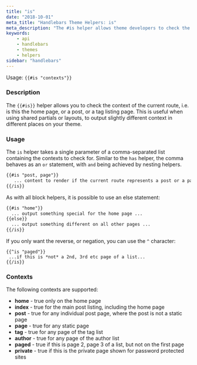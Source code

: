```yaml
---
title: "is"
date: "2018-10-01"
meta_title: "Handlebars Theme Helpers: is"
meta_description: "The #is helper allows theme developers to check the context of the current route. Read more about custom Ghost themes! 👻"
keywords:
    - api
    - handlebars
    - themes
    - helpers
sidebar: "handlebars"
---
```


Usage: `{{#is "contexts"}}`

### Description

The `{{#is}}` helper allows you to check the context of the current route, i.e. is this the home page, or a post, or a tag listing page. This is useful when using shared partials or layouts, to output slightly different context in different places on your theme.

### Usage

The `is` helper takes a single parameter of a comma-separated list containing the contexts to check for. Similar to the `has` helper, the comma behaves as an `or` statement, with `and` being achieved by nesting helpers.

```html
{{#is "post, page"}}
   ... content to render if the current route represents a post or a page ...
{{/is}}
```

As with all block helpers, it is possible to use an else statement:

```html
{{#is "home"}}
  ... output something special for the home page ...
{{else}}
  ... output something different on all other pages ...
{{/is}}
```

If you only want the reverse, or negation, you can use the `^` character:

```
{{^is "paged"}}
 ...if this is *not* a 2nd, 3rd etc page of a list...
{{/is}}
```

### Contexts

The following contexts are supported:

* **home** - true only on the home page
* **index** - true for the main post listing, including the home page
* **post** - true for any individual post page, where the post is not a static page
* **page** - true for any static page
* **tag** - true for any page of the tag list
* **author** - true for any page of the author list
* **paged** - true if this is page 2, page 3 of a list, but not on the first page
* **private** - true if this is the private page shown for password protected sites
